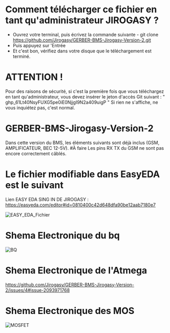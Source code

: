 # Comment télécharger ce fichier en tant qu'administrateur JIROGASY ?

- Ouvrez votre terminal, puis écrivez la commande suivante - git clone https://github.com/Jirogasy/GERBER-BMS-Jirogasy-Version-2.git
- Puis appuyez sur 'Entrée
- Et c'est bon, vérifiez dans votre disque que le téléchargement est terminé.
# ATTENTION !
Pour des raisons de sécurité, si c'est la première fois que vous téléchargez en tant qu'administrateur, vous devez insérer le jeton d'accès Git suivant : " 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 "
Si rien ne s'affiche, ne vous inquiétez pas, c'est normal.

# GERBER-BMS-Jirogasy-Version-2
Dans cette version du BMS, les éléments suivants sont déjà inclus (GSM, AMPLIFICATEUR, BEC 12-5V).
#À faire
Les pins RX TX du GSM ne sont pas encore correctement câblés.
# Le fichier modifiable dans EasyEDA est le suivant
Lien EASY EDA SING IN DE JIROGASY : https://easyeda.com/editor#id=0810400c42d648dfa90be12aab7180e7

![EASY_EDA_Fichier](https://github.com/Jirogasy/GERBER-BMS-Jirogasy-Version-2/assets/140087227/fc0ce9d0-2d5a-4ec9-9b23-f2d0112e86c7)

# Shema Electronique du bq
![BQ](https://github.com/Jirogasy/GERBER-BMS-Jirogasy-Version-2/assets/140087227/44f664db-80c2-42d5-9122-3af1803b8e16)

# Shema Electronique de l'Atmega
https://github.com/Jirogasy/GERBER-BMS-Jirogasy-Version-2/issues/4#issue-2093971768

# Shema Electronique des MOS
![MOSFET](https://github.com/Jirogasy/GERBER-BMS-Jirogasy-Version-2/assets/140087227/9c719ae3-b704-4498-ab86-83666f6adcb2)




